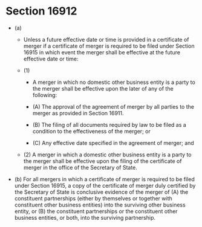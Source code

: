 # Section 16912

- (a) 

  - Unless a future effective date or time is provided in a certificate of merger if a certificate of merger is required to be filed under Section 16915 in which event the merger shall be effective at the future effective date or time:

  - (1) 

    - A merger in which no domestic other business entity is a party to the merger shall be effective upon the later of any of the following:

    - (A) The approval of the agreement of merger by all parties to the merger as provided in Section 16911.

    - (B) The filing of all documents required by law to be filed as a condition to the effectiveness of the merger; or

    - (C) Any effective date specified in the agreement of merger; and

  - (2) A merger in which a domestic other business entity is a party to the merger shall be effective upon the filing of the certificate of merger in the office of the Secretary of State.

- (b) For all mergers in which a certificate of merger is required to be filed under Section 16915, a copy of the certificate of merger duly certified by the Secretary of State is conclusive evidence of the merger of (A) the constituent partnerships (either by themselves or together with constituent other business entities) into the surviving other business entity, or (B) the constituent partnerships or the constituent other business entities, or both, into the surviving partnership.